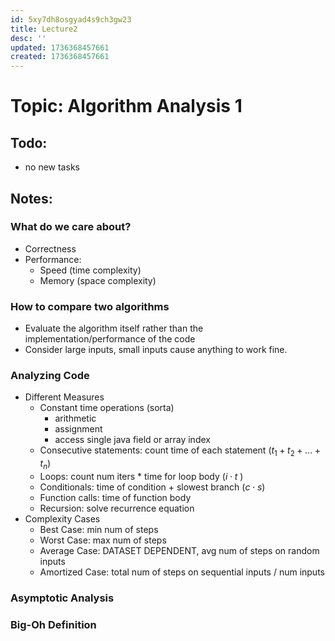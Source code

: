 ```yaml
---
id: 5xy7dh8osgyad4s9ch3gw23
title: Lecture2
desc: ''
updated: 1736368457661
created: 1736368457661
---
```

# Topic: Algorithm Analysis 1

## Todo:
- no new tasks

## Notes:
### What do we care about?
- Correctness
- Performance:
    - Speed (time complexity)
    - Memory (space complexity)
### How to compare two algorithms
- Evaluate the algorithm itself rather than the implementation/performance of the code
- Consider large inputs, small inputs cause anything to work fine.
### Analyzing Code
- Different Measures
    - Constant time operations (sorta)
        - arithmetic
        - assignment
        - access single java field or array index
    - Consecutive statements: count time of each statement ($t_1 + t_2 + ... + t_n$)
    - Loops: count num iters * time for loop body ($i \cdot t$ )
    - Conditionals: time of condition + slowest branch ($c \cdot s$)
    - Function calls: time of function body
    - Recursion: solve recurrence equation
- Complexity Cases
    - Best Case: min num of steps
    - Worst Case: max num of steps
    - Average Case: DATASET DEPENDENT, avg num of steps on random inputs
    - Amortized Case: total num of steps on sequential inputs / num inputs
### Asymptotic Analysis
### Big-Oh Definition